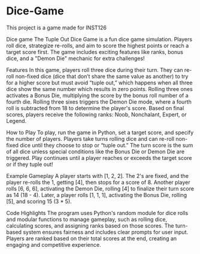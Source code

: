 # Dice-Game
This project is a game made for INST126

Dice game
The Tuple Out Dice Game is a fun dice game simulation. Players roll dice, strategize re-rolls, and aim to score the highest points or reach a target score first. The game includes exciting features like ranks, bonus dice, and a "Demon Die" mechanic for extra challenges!

Features
In this game, players roll three dice during their turn. They can re-roll non-fixed dice (dice that don’t share the same value as another) to try for a higher score but must avoid “tuple out,” which happens when all three dice show the same number which results in zero points. Rolling three ones activates a Bonus Die, multiplying the score by the bonus roll number of a fourth die. Rolling three sixes triggers the Demon Die mode, where a fourth roll is subtracted from 18 to determine the player's score. Based on final scores, players receive the following ranks:  Noob, Nonchalant, Expert, or Legend.

How to Play
To play, run the game in Python, set a target score, and specify the number of players. Players take turns rolling dice and can re-roll non-fixed dice until they choose to stop or “tuple out.” The turn score is the sum of all dice unless special conditions like the Bonus Die or Demon Die are triggered. Play continues until a player reaches or exceeds the target score or if they tuple out!

Example Gameplay
A player starts with [1, 2, 2]. The 2's are fixed, and the player re-rolls the 1, getting [4], then stops for a score of 8. Another player rolls [6, 6, 6], activating the Demon Die, rolling [4] to finalize their turn score as 14 (18 - 4). Later, a player rolls [1, 1, 1], activating the Bonus Die, rolling [5], and scoring 15 (3 * 5).

Code Highlights
The program uses Python's random module for dice rolls and modular functions to manage gameplay, such as rolling dice, calculating scores, and assigning ranks based on those scores. The turn-based system ensures fairness and includes clear prompts for user input. Players are ranked based on their total scores at the end, creating an engaging and competitive experience.